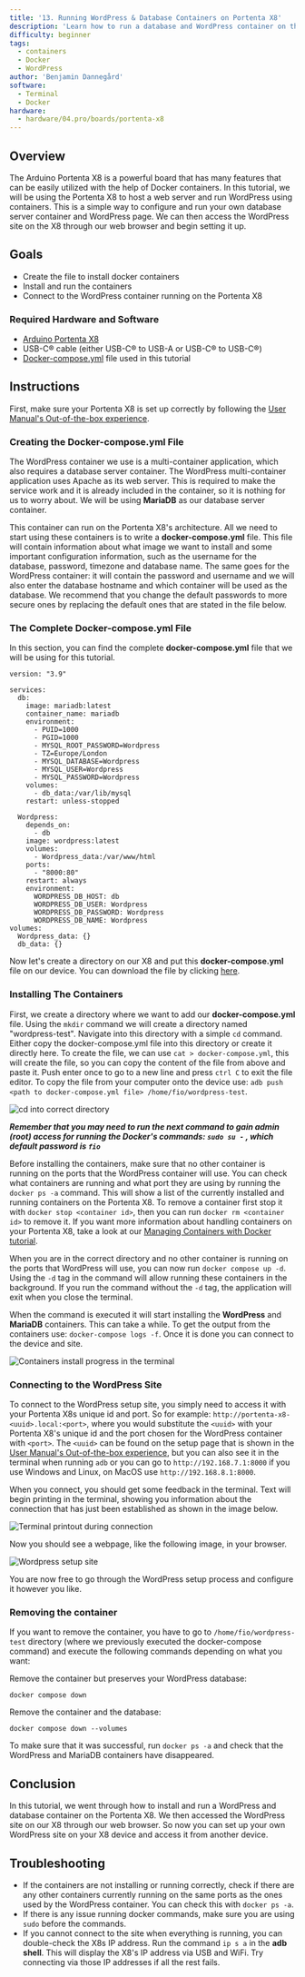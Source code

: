 ```yaml
---
title: '13. Running WordPress & Database Containers on Portenta X8'
description: 'Learn how to run a database and WordPress container on the Portenta X8'
difficulty: beginner
tags:
  - containers
  - Docker
  - WordPress
author: 'Benjamin Dannegård'
software:
  - Terminal
  - Docker
hardware:
  - hardware/04.pro/boards/portenta-x8
---
```


## Overview

The Arduino Portenta X8 is a powerful board that has many features that can be easily utilized with the help of Docker containers. In this tutorial, we will be using the Portenta X8 to host a web server and run WordPress using containers. This is a simple way to configure and run your own database server container and WordPress page. We can then access the WordPress site on the X8 through our web browser and begin setting it up.

## Goals

- Create the file to install docker containers
- Install and run the containers
- Connect to the WordPress container running on the Portenta X8

### Required Hardware and Software

- [Arduino Portenta X8](https://store.arduino.cc/products/portenta-x8)
- USB-C® cable (either USB-C® to USB-A or USB-C® to USB-C®)
- [Docker-compose.yml](assets/docker-compose.rar) file used in this tutorial

## Instructions

First, make sure your Portenta X8 is set up correctly by following the [User Manual's Out-of-the-box experience](https://docs.arduino.cc/tutorials/portenta-x8/user-manual#out-of-the-box-experience).

### Creating the Docker-compose.yml File

The WordPress container we use is a multi-container application, which also requires a database server container. The WordPress multi-container application uses Apache as its web server. This is required to make the service work and it is already included in the container, so it is nothing for us to worry about. We will be using **MariaDB** as our database server container. 

This container can run on the Portenta X8's architecture. All we need to start using these containers is to write a **docker-compose.yml** file. This file will contain information about what image we want to install and some important configuration information, such as the username for the database, password, timezone and database name. The same goes for the WordPress container: it will contain the password and username and we will also enter the database hostname and which container will be used as the database. We recommend that you change the default passwords to more secure ones by replacing the default ones that are stated in the file below.


### The Complete Docker-compose.yml File

In this section, you can find the complete **docker-compose.yml** file that we will be using for this tutorial.

```
version: "3.9"
    
services:
  db:
    image: mariadb:latest
    container_name: mariadb
    environment:
      - PUID=1000
      - PGID=1000
      - MYSQL_ROOT_PASSWORD=Wordpress
      - TZ=Europe/London
      - MYSQL_DATABASE=Wordpress
      - MYSQL_USER=Wordpress
      - MYSQL_PASSWORD=Wordpress
    volumes:
      - db_data:/var/lib/mysql
    restart: unless-stopped
    
  Wordpress:
    depends_on:
      - db
    image: wordpress:latest
    volumes:
      - Wordpress_data:/var/www/html
    ports:
      - "8000:80"
    restart: always
    environment:
      WORDPRESS_DB_HOST: db
      WORDPRESS_DB_USER: Wordpress
      WORDPRESS_DB_PASSWORD: Wordpress
      WORDPRESS_DB_NAME: Wordpress
volumes:
  Wordpress_data: {}
  db_data: {}
```

Now let's create a directory on our X8 and put this **docker-compose.yml** file on our device. You can download the file by clicking [here](assets/docker-compose.rar).

### Installing The Containers

First, we create a directory where we want to add our **docker-compose.yml** file. Using the `mkdir` command we will create a directory named "wordpress-test". Navigate into this directory with a simple `cd` command. Either copy the docker-compose.yml file into this directory or create it directly here. To create the file, we can use `cat > docker-compose.yml`, this will create the file, so you can copy the content of the file from above and paste it. Push enter once to go to a new line and press `ctrl C` to exit the file editor. To copy the file from your computer onto the device use: `adb push <path to docker-compose.yml file> /home/fio/wordpress-test`.

![cd into correct directory](assets/webserver-mkdir.png)

***Remember that you may need to run the next command to gain admin (root) access for running the Docker's commands: ```sudo su -``` , which default password is ```fio```***

Before installing the containers, make sure that no other container is running on the ports that the WordPress container will use. You can check what containers are running and what port they are using by running the `docker ps -a` command. This will show a list of the currently installed and running containers on the Portenta X8. To remove a container first stop it with `docker stop <container id>`, then you can run `docker rm <container id>` to remove it. If you want more information about handling containers on your Portenta X8, take a look at our [Managing Containers with Docker tutorial](https://docs.arduino.cc/tutorials/portenta-x8/docker-container).

When you are in the correct directory and no other container is running on the ports that WordPress will use, you can now run `docker compose up -d`. Using the `-d` tag in the command will allow running these containers in the background. If you run the command without the `-d` tag, the application will exit when you close the terminal.

When the command is executed it will start installing the **WordPress** and **MariaDB** containers. This can take a while. To get the output from the containers use: `docker-compose logs -f`. Once it is done you can connect to the device and site.

![Containers install progress in the terminal](assets/webserver-container-install.png)

### Connecting to the WordPress Site

To connect to the WordPress setup site, you simply need to access it with your Portenta X8s unique id and port. So for example: `http://portenta-x8-<uuid>.local:<port>`, where you would substitute the `<uuid>` with your Portenta X8's unique id and the port chosen for the WordPress container with `<port>`. The `<uuid>` can be found on the setup page that is shown in the [User Manual's Out-of-the-box experience](https://docs.arduino.cc/tutorials/portenta-x8/user-manual#out-of-the-box-experience), but you can also see it in the terminal when running `adb` or you can go to `http://192.168.7.1:8000` if you use Windows and Linux, on MacOS use `http://192.168.8.1:8000`.

When you connect, you should get some feedback in the terminal. Text will begin printing in the terminal, showing you information about the connection that has just been established as shown in the image below.

![Terminal printout during connection](assets/webserver-connect-terminal.png)

Now you should see a webpage, like the following image, in your browser.

![Wordpress setup site](assets/webserver-wordpress-site.png)

You are now free to go through the WordPress setup process and configure it however you like.

### Removing the container ###

If you want to remove the container, you have to go to ```/home/fio/wordpress-test``` directory (where we previously executed the docker-compose command) and execute the following commands depending on what you want:

Remove the container but preserves your WordPress database:
```
docker compose down
```

Remove the container and the database:
```
docker compose down --volumes
```

To make sure that it was successful, run ```docker ps -a``` and check that the WordPress and MariaDB containers have disappeared.


## Conclusion

In this tutorial, we went through how to install and run a WordPress and database container on the Portenta X8. We then accessed the WordPress site on our X8 through our web browser. So now you can set up your own WordPress site on your X8 device and access it from another device.


## Troubleshooting

- If the containers are not installing or running correctly, check if there are any other containers currently running on the same ports as the ones used by the WordPress container. You can check this with ``docker ps -a``.
- If there is any issue running docker commands, make sure you are using ``sudo`` before the commands.
- If you cannot connect to the site when everything is running, you can double-check the X8s IP address. Run the command `ip s a` in the **adb shell**. This will display the X8's IP address via USB and WiFi. Try connecting via those IP addresses if all the rest fails.

